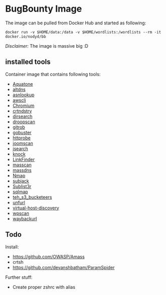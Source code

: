 # BugBounty Image

The image can be pulled from Docker Hub and started as following:
```
docker run -v $HOME/data:/data -v $HOME/wordlists:/wordlists --rm -it docker.io/nodyd/bb
``` 

*Disclaimer:* The image is massive big :D

## installed tools

Container image that contains following tools:

- [Aquatone](https://github.com/michenriksen/aquatone)
- [altdns](https://github.com/infosec-au/altdns)
- [asnlookup](https://github.com/yassineaboukir/Asnlookup)
- [awscli](https://github.com/aws/aws-cli)
- [Chromium](https://www.chromium.org/)
- [crtndstry](https://github.com/nahamsec/crtndstry)
- [dirsearch](https://github.com/maurosoria/dirsearch)
- [droopscan](https://github.com/droope/droopescan)
- [gitrob](https://github.com/michenriksen/gitrob)
- [gobuster](https://github.com/OJ/gobuster)
- [httprobe](https://github.com/tomnomnom/httprobe)
- [joomscan](https://github.com/rezasp/joomscan)
- [jsearch](https://github.com/incogbyte/jsearch)
- [knock](https://github.com/guelfoweb/knock)
- [LinkFinder](https://github.com/GerbenJavado/LinkFinder)
- [masscan](https://github.com/robertdavidgraham/masscan)
- [massdns](https://github.com/blechschmidt/massdns)
- [Nmap](https://nmap.org/)
- [subjack](https://github.com/haccer/subjack)
- [Sublist3r](https://github.com/aboul3la/Sublist3r)
- [sqlmap](https://github.com/sqlmapproject/sqlmap)
- [teh_s3_bucketeers](https://github.com/tomdev/teh_s3_bucketeers)
- [unfurl](https://github.com/tomnomnom/unfurl)
- [virtual-host-discovery](https://github.com/jobertabma/virtual-host-discovery)
- [wpscan](https://github.com/wpscanteam/wpscan)
- [waybackurl](https://github.com/tomnomnom/waybackurls)


## Todo

Install:

- https://github.com/OWASP/Amass
- crtsh
- https://github.com/devanshbatham/ParamSpider

Further stuff:

- Create proper zshrc with alias

